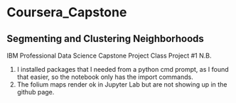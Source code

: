 # Coursera_Capstone
## Segmenting and Clustering Neighborhoods
IBM Professional Data Science Capstone Project Class
Project #1
N.B. 
1. I installed packages that I needed from a python cmd prompt, as I found that easier, so the notebook only has the import commands.
2. The folium maps render ok in Jupyter Lab but are not showing up in the github page.
